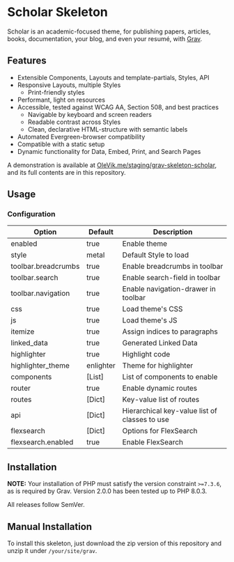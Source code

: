 # Scholar Skeleton

Scholar is an academic-focused theme, for publishing papers, articles, books, documentation, your blog, and even your resumé, with [Grav](https://getgrav.org/).

## Features

- Extensible Components, Layouts and template-partials, Styles, API
- Responsive Layouts, multiple Styles
  - Print-friendly styles
- Performant, light on resources
- Accessible, tested against WCAG AA, Section 508, and best practices
  - Navigable by keyboard and screen readers
  - Readable contrast across Styles
  - Clean, declarative HTML-structure with semantic labels
- Automated Evergreen-browser compatibility
- Compatible with a static setup
- Dynamic functionality for Data, Embed, Print, and Search Pages

A demonstration is available at [OleVik.me/staging/grav-skeleton-scholar](https://olevik.me/staging/grav-skeleton-scholar), and its full contents are in this repository.

## Usage

### Configuration

| Option              | Default   | Description                                   |
|---------------------|-----------|-----------------------------------------------|
| enabled             | true      | Enable theme                                  |
| style               | metal     | Default Style to load                         |
| toolbar.breadcrumbs | true      | Enable breadcrumbs in toolbar                 |
| toolbar.search      | true      | Enable search-field in toolbar                |
| toolbar.navigation  | true      | Enable navigation-drawer in toolbar           |
| css                 | true      | Load theme's CSS                              |
| js                  | true      | Load theme's JS                               |
| itemize             | true      | Assign indices to paragraphs                  |
| linked_data         | true      | Generated Linked Data                         |
| highlighter         | true      | Highlight code                                |
| highlighter_theme   | enlighter | Theme for highlighter                         |
| components          | [List]    | List of components to enable                  |
| router              | true      | Enable dynamic routes                         |
| routes              | [Dict]    | Key-value list of routes                      |
| api                 | [Dict]    | Hierarchical key-value list of classes to use |
| flexsearch          | [Dict]    | Options for FlexSearch                        |
| flexsearch.enabled  | true      | Enable FlexSearch                             |

## Installation

**NOTE:** Your installation of PHP must satisfy the version constraint `>=7.3.6`, as is required by Grav. Version 2.0.0 has been tested up to PHP 8.0.3.

All releases follow SemVer.

## Manual Installation

To install this skeleton, just download the zip version of this repository and unzip it under `/your/site/grav`.
